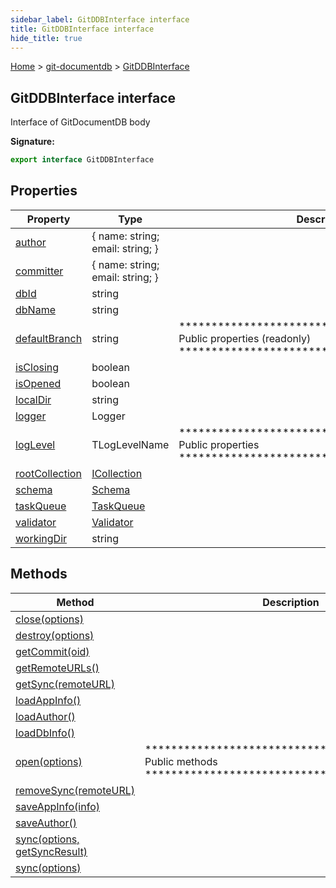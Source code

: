```yaml
---
sidebar_label: GitDDBInterface interface
title: GitDDBInterface interface
hide_title: true
---
```


[Home](./index.md) &gt; [git-documentdb](./git-documentdb.md) &gt; [GitDDBInterface](./git-documentdb.gitddbinterface.md)

## GitDDBInterface interface

Interface of GitDocumentDB body

<b>Signature:</b>

```typescript
export interface GitDDBInterface 
```

## Properties

|  Property | Type | Description |
|  --- | --- | --- |
|  [author](./git-documentdb.gitddbinterface.author.md) | { name: string; email: string; } |  |
|  [committer](./git-documentdb.gitddbinterface.committer.md) | { name: string; email: string; } |  |
|  [dbId](./git-documentdb.gitddbinterface.dbid.md) | string |  |
|  [dbName](./git-documentdb.gitddbinterface.dbname.md) | string |  |
|  [defaultBranch](./git-documentdb.gitddbinterface.defaultbranch.md) | string | \*\*\*\*\*\*\*\*\*\*\*\*\*\*\*\*\*\*\*\*\*\*\*\*\*\*\*\*\*\*\*\*\*\*\*\*\*\*\*\*\*\*\*\*\* Public properties (readonly) \*\*\*\*\*\*\*\*\*\*\*\*\*\*\*\*\*\*\*\*\*\*\*\*\*\*\*\*\*\*\*\*\*\*\*\*\*\*\*\*\*\*\*\*\* |
|  [isClosing](./git-documentdb.gitddbinterface.isclosing.md) | boolean |  |
|  [isOpened](./git-documentdb.gitddbinterface.isopened.md) | boolean |  |
|  [localDir](./git-documentdb.gitddbinterface.localdir.md) | string |  |
|  [logger](./git-documentdb.gitddbinterface.logger.md) | Logger |  |
|  [logLevel](./git-documentdb.gitddbinterface.loglevel.md) | TLogLevelName | \*\*\*\*\*\*\*\*\*\*\*\*\*\*\*\*\*\*\*\*\*\*\*\*\*\*\*\*\*\*\*\*\*\*\*\*\*\*\*\*\*\*\*\*\* Public properties \*\*\*\*\*\*\*\*\*\*\*\*\*\*\*\*\*\*\*\*\*\*\*\*\*\*\*\*\*\*\*\*\*\*\*\*\*\*\*\*\*\*\*\*\* |
|  [rootCollection](./git-documentdb.gitddbinterface.rootcollection.md) | [ICollection](./git-documentdb.icollection.md) |  |
|  [schema](./git-documentdb.gitddbinterface.schema.md) | [Schema](./git-documentdb.schema.md) |  |
|  [taskQueue](./git-documentdb.gitddbinterface.taskqueue.md) | [TaskQueue](./git-documentdb.taskqueue.md) |  |
|  [validator](./git-documentdb.gitddbinterface.validator.md) | [Validator](./git-documentdb.validator.md) |  |
|  [workingDir](./git-documentdb.gitddbinterface.workingdir.md) | string |  |

## Methods

|  Method | Description |
|  --- | --- |
|  [close(options)](./git-documentdb.gitddbinterface.close.md) |  |
|  [destroy(options)](./git-documentdb.gitddbinterface.destroy.md) |  |
|  [getCommit(oid)](./git-documentdb.gitddbinterface.getcommit.md) |  |
|  [getRemoteURLs()](./git-documentdb.gitddbinterface.getremoteurls.md) |  |
|  [getSync(remoteURL)](./git-documentdb.gitddbinterface.getsync.md) |  |
|  [loadAppInfo()](./git-documentdb.gitddbinterface.loadappinfo.md) |  |
|  [loadAuthor()](./git-documentdb.gitddbinterface.loadauthor.md) |  |
|  [loadDbInfo()](./git-documentdb.gitddbinterface.loaddbinfo.md) |  |
|  [open(options)](./git-documentdb.gitddbinterface.open.md) | \*\*\*\*\*\*\*\*\*\*\*\*\*\*\*\*\*\*\*\*\*\*\*\*\*\*\*\*\*\*\*\*\*\*\*\*\*\*\*\*\*\*\*\*\* Public methods \*\*\*\*\*\*\*\*\*\*\*\*\*\*\*\*\*\*\*\*\*\*\*\*\*\*\*\*\*\*\*\*\*\*\*\*\*\*\*\*\*\*\*\*\* |
|  [removeSync(remoteURL)](./git-documentdb.gitddbinterface.removesync.md) |  |
|  [saveAppInfo(info)](./git-documentdb.gitddbinterface.saveappinfo.md) |  |
|  [saveAuthor()](./git-documentdb.gitddbinterface.saveauthor.md) |  |
|  [sync(options, getSyncResult)](./git-documentdb.gitddbinterface.sync.md) |  |
|  [sync(options)](./git-documentdb.gitddbinterface.sync_1.md) |  |

